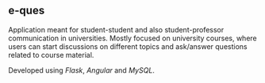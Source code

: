 ## e-ques
Application meant for student-student and also student-professor communication in universities. Mostly focused on university courses, where users can start discussions on different topics and ask/answer questions related to course material.

Developed using *Flask*, *Angular* and *MySQL*.
